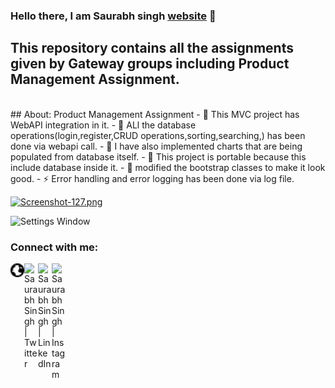 ### Hello there, I am Saurabh singh [website] 👋
## This repository contains all the assignments given by Gateway groups including Product Management Assignment.
<br/>
## About: Product Management Assignment
- 🔭 This MVC project has WebAPI integration in it.
- 🌱 ALl the database operations(login,register,CRUD operations,sorting,searching,) has been done via webapi call.
- 🔭 I have also implemented charts that are being populated from database itself.
- 👯 This project is portable because this include database inside it.
- 🥅 modified the bootstrap classes to make it look good.
- ⚡ Error handling and error logging has been done via log file.

[![Screenshot-127.png](https://i.postimg.cc/7bvx86XT/Screenshot-127.png)](https://postimg.cc/5Q3c8fhx)


![Settings Window](https://raw.github.com/saurabhsinghdikhit/GATEWAY_ASSIGNMENTS/tree/main/Product%20Management%20Assignment/ProductManagementMVC/ScreenShots/login.png)



### Connect with me:

[<img align="left" alt="developersaurabh.ml" width="22px" src="https://raw.githubusercontent.com/iconic/open-iconic/master/svg/globe.svg" />][website]
[<img align="left" alt="Saurabh Singh | Twitter" width="22px" src="https://cdn.jsdelivr.net/npm/simple-icons@v3/icons/twitter.svg" />][twitter]
[<img align="left" alt="Saurabh Singh | LinkedIn" width="22px" src="https://cdn.jsdelivr.net/npm/simple-icons@v3/icons/linkedin.svg" />][linkedin]
[<img align="left" alt="Saurabh Singh | Instagram" width="22px" src="https://cdn.jsdelivr.net/npm/simple-icons@v3/icons/instagram.svg" />][instagram]

<br />

[website]: https://developersaurabh.ml
[twitter]: https://twitter.com/Saurabh89157654
[instagram]: https://instagram.com/damn_rajput/
[linkedin]: https://linkedin.com/in/saurabh-singh-42a727148/
